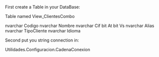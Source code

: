 First create a Table in your DataBase:

Table named View_ClientesCombo

nvarchar Codigo 
nvarchar Nombre 
nvarchar Cif
bit At
bit Vs
nvarchar Alias
nvarchar TipoCliente
nvarchar Idioma

Second put you string connection in:

Utilidades.Configuracion.CadenaConexion
